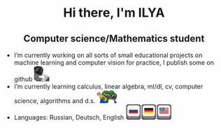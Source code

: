 <h1 align="center">Hi there, I'm <b>ILYA</b> 
<h2 align="center">Computer science/Mathematics student</h2>
</h1>




- I’m currently working on all sorts of small educational projects on machine learning and computer vision for practice, I publish some on github <img src="https://github.com/IOBananaOI/IOBananaOI/blob/main/5276-gigachatting.gif" height="35"/>
- I’m currently learning calculus, linear algebra, ml/dl, cv, computer science, algorithms and d.s. <img src="https://github.com/IOBananaOI/IOBananaOI/blob/main/1788-pepenotingfast.gif" height="30"/> 
- Languages: Russian, Deutsch, English <img src="https://github.com/IOBananaOI/IOBananaOI/blob/main/8216-pixel-flag-ru.png" height="35"/><img src="https://github.com/IOBananaOI/IOBananaOI/blob/main/1551-pixel-flag-de.png" height="35"/><img src="https://github.com/IOBananaOI/IOBananaOI/blob/main/5206-pixel-flag-us.png" height="35"/>

